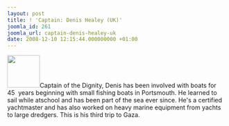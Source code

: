 ```yaml
---
layout: post
title: ! 'Captain: Denis Healey (UK)'
joomla_id: 261
joomla_url: captain-denis-healey-uk
date: 2008-12-10 12:15:44.000000000 +01:00
---
```

<img src="http://www.freegaza.org/uploads/passengers/" width="75" />Captain of the Dignity, Denis has been involved with boats for 45&nbsp; years beginning with small fishing boats in Portsmouth. He learned to sail while atschool and has been part of the sea ever since. He\'s a certified yachtmaster and has also worked on heavy marine equipment from yachts to large dredgers. This is his third trip to Gaza.<p><a href=""></a></p>
